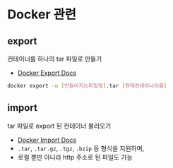 # Docker 관련

## export

컨테이너를 하나의 tar 파일로 만들기

- [Docker Export Docs](https://docs.docker.com/engine/reference/commandline/export/)

```bash
docker export -o [만들어지는파일명].tar [현재컨테이너이름]
```

## import

tar 파일로 export 된 컨테이너 불러오기

- [Docker Import Docs](https://docs.docker.com/engine/reference/commandline/import/)
- `.tar`, `.tar.gz`, `.tgz`, `.bzip` 등 형식을 지원하며,
- 로컬 뿐만 아니라 http 주소로 된 파일도 가능
